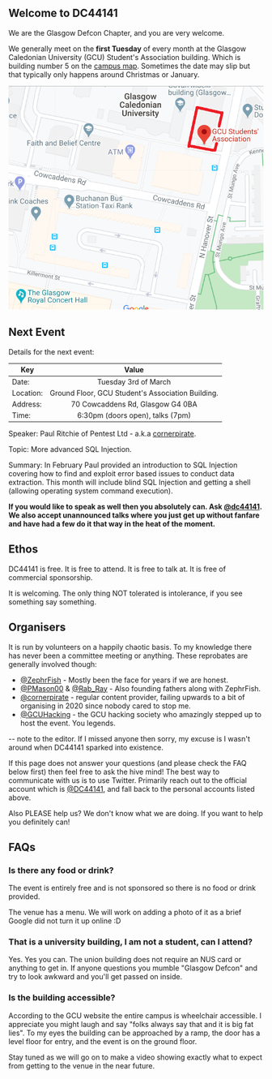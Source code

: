 ## Welcome to DC44141

We are the Glasgow Defcon Chapter, and you are very welcome.

We generally meet on the **first Tuesday** of every month at the Glasgow Caledonian University (GCU) Student's Association building. Which is building number 5 on the [campus map](https://www.gcu.ac.uk/theuniversity/howtofindus/campusmap/). Sometimes the date may slip but that typically only happens around Christmas or January. 

![Map showing Student's Association Building](images/map-to-dc44141.png "Map showing Student's Association Building")

## Next Event

Details for the next event:

| Key       | Value           |
| ------------- |:-------------:|
| Date:      | Tuesday 3rd of March |
| Location:      | Ground Floor, GCU Student's Association Building.     |
| Address: | 70 Cowcaddens Rd, Glasgow G4 0BA      |
| Time: | 6:30pm (doors open), talks (7pm)     |

Speaker: Paul Ritchie of Pentest Ltd - a.k.a [cornerpirate](https://twitter.com/cornerpirate).

Topic: More advanced SQL Injection.

Summary: In February Paul provided an introduction to SQL Injection covering how to find and exploit error based issues to conduct data extraction. This month will include blind SQL Injection and getting a shell (allowing operating system command execution). 

**If you would like to speak as well then you absolutely can. Ask [@dc44141](https://twitter.com/dc44141). We also accept unannounced talks where you just get up without fanfare and have had a few do it that way in the heat of the moment.**

## Ethos 

DC44141 is free. It is free to attend. It is free to talk at. It is free of commercial sponsorship. 

It is welcoming. The only thing NOT tolerated is intolerance, if you see something say something.

## Organisers

It is run by volunteers on a happily chaotic basis. To my knowledge there has never been a committee meeting or anything. These reprobates are generally involved though:

* [@ZephrFish](https://twitter.com/ZephrFish) - Mostly been the face for years if we are honest.
* [@PMason00](https://twitter.com/PMason00) & [@Rab_Ray](https://twitter.com/Rab_Ray) - Also founding fathers along with ZephrFish.
* [@cornerpirate](https://twitter.com/cornerpirate) - regular content provider, failing upwards to a bit of organising in 2020 since nobody cared to stop me.
* [@GCUHacking](https://twitter.com/GCUHacking) - the GCU hacking society who amazingly stepped up to host the event. You legends.

-- note to the editor. If I missed anyone then sorry, my excuse is I wasn't around when DC44141 sparked into existence. 

If this page does not answer your questions (and please check the FAQ below first) then feel free to ask the hive mind! The best way to communicate with us is to use Twitter. Primarily reach out to the official account which is [@DC44141](https://twitter.com/dc44141), and fall back to the personal accounts listed above. 

Also PLEASE help us? We don't know what we are doing. If you want to help you definitely can!

## FAQs 

### Is there any food or drink?

The event is entirely free and is not sponsored so there is no food or drink provided. 

The venue has a menu. We will work on adding a photo of it as a brief Google did not turn it up online :D

### That is a university building, I am not a student, can I attend?

Yes. Yes you can. The union building does not require an NUS card or anything to get in. If anyone questions you mumble "Glasgow Defcon" and try to look awkward and you'll get passed on inside. 

### Is the building accessible?

According to the GCU website the entire campus is wheelchair accessible. I appreciate you might laugh and say "folks always say that and it is big fat lies". To my eyes the building can be approached by a ramp, the door has a level floor for entry, and the event is on the ground floor. 

Stay tuned as we will go on to make a video showing exactly what to expect from getting to the venue in the near future.
